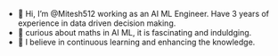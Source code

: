 - 👋 Hi, I’m @Mitesh512 working as an AI ML Engineer. Have 3 years of experience in data driven decision making.
- 👀 curious about maths in AI ML, it is fascinating and induldging.
- 🌱 I believe in continuous learning and enhancing the knowledge.

<!---
Mitesh512/Mitesh512 is a ✨ special ✨ repository because its `README.md` (this file) appears on your GitHub profile.
You can click the Preview link to take a look at your changes.
--->
